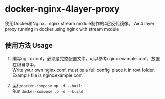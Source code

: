 # docker-nginx-4layer-proxy
使用Docker和Nginx、nginx stream module制作的4层反代镜像。
An 4 layer proxy running in docker using nginx with stream module  

## 使用方法 Usage
1. 编写nginx.conf，必须是完整配置文件，可以参考nginx.example.conf，放置在根目录中。  
Write your own nginx.conf, must be a full config, place it in root folder. Example file is nginx.example.conf.

2. 运行`docker-compose up -d --build`  
Run `docker-compose up -d --build`
